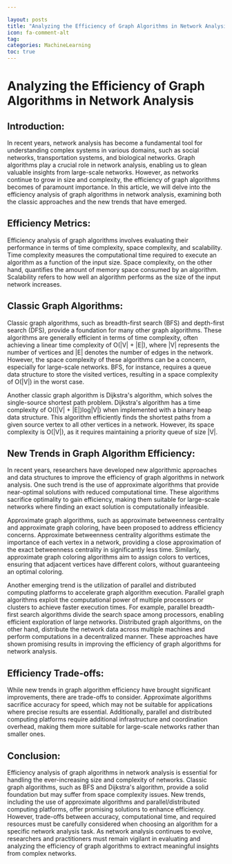 ```yaml
---

layout: posts
title: "Analyzing the Efficiency of Graph Algorithms in Network Analysis"
icon: fa-comment-alt
tag:      
categories: MachineLearning
toc: true
---
```




# Analyzing the Efficiency of Graph Algorithms in Network Analysis

## Introduction:
In recent years, network analysis has become a fundamental tool for understanding complex systems in various domains, such as social networks, transportation systems, and biological networks. Graph algorithms play a crucial role in network analysis, enabling us to glean valuable insights from large-scale networks. However, as networks continue to grow in size and complexity, the efficiency of graph algorithms becomes of paramount importance. In this article, we will delve into the efficiency analysis of graph algorithms in network analysis, examining both the classic approaches and the new trends that have emerged.

## Efficiency Metrics:
Efficiency analysis of graph algorithms involves evaluating their performance in terms of time complexity, space complexity, and scalability. Time complexity measures the computational time required to execute an algorithm as a function of the input size. Space complexity, on the other hand, quantifies the amount of memory space consumed by an algorithm. Scalability refers to how well an algorithm performs as the size of the input network increases.

## Classic Graph Algorithms:
Classic graph algorithms, such as breadth-first search (BFS) and depth-first search (DFS), provide a foundation for many other graph algorithms. These algorithms are generally efficient in terms of time complexity, often achieving a linear time complexity of O(|V| + |E|), where |V| represents the number of vertices and |E| denotes the number of edges in the network. However, the space complexity of these algorithms can be a concern, especially for large-scale networks. BFS, for instance, requires a queue data structure to store the visited vertices, resulting in a space complexity of O(|V|) in the worst case.

Another classic graph algorithm is Dijkstra's algorithm, which solves the single-source shortest path problem. Dijkstra's algorithm has a time complexity of O((|V| + |E|)log|V|) when implemented with a binary heap data structure. This algorithm efficiently finds the shortest paths from a given source vertex to all other vertices in a network. However, its space complexity is O(|V|), as it requires maintaining a priority queue of size |V|.

## New Trends in Graph Algorithm Efficiency:
In recent years, researchers have developed new algorithmic approaches and data structures to improve the efficiency of graph algorithms in network analysis. One such trend is the use of approximate algorithms that provide near-optimal solutions with reduced computational time. These algorithms sacrifice optimality to gain efficiency, making them suitable for large-scale networks where finding an exact solution is computationally infeasible.

Approximate graph algorithms, such as approximate betweenness centrality and approximate graph coloring, have been proposed to address efficiency concerns. Approximate betweenness centrality algorithms estimate the importance of each vertex in a network, providing a close approximation of the exact betweenness centrality in significantly less time. Similarly, approximate graph coloring algorithms aim to assign colors to vertices, ensuring that adjacent vertices have different colors, without guaranteeing an optimal coloring.

Another emerging trend is the utilization of parallel and distributed computing platforms to accelerate graph algorithm execution. Parallel graph algorithms exploit the computational power of multiple processors or clusters to achieve faster execution times. For example, parallel breadth-first search algorithms divide the search space among processors, enabling efficient exploration of large networks. Distributed graph algorithms, on the other hand, distribute the network data across multiple machines and perform computations in a decentralized manner. These approaches have shown promising results in improving the efficiency of graph algorithms for network analysis.

## Efficiency Trade-offs:
While new trends in graph algorithm efficiency have brought significant improvements, there are trade-offs to consider. Approximate algorithms sacrifice accuracy for speed, which may not be suitable for applications where precise results are essential. Additionally, parallel and distributed computing platforms require additional infrastructure and coordination overhead, making them more suitable for large-scale networks rather than smaller ones.

## Conclusion:
Efficiency analysis of graph algorithms in network analysis is essential for handling the ever-increasing size and complexity of networks. Classic graph algorithms, such as BFS and Dijkstra's algorithm, provide a solid foundation but may suffer from space complexity issues. New trends, including the use of approximate algorithms and parallel/distributed computing platforms, offer promising solutions to enhance efficiency. However, trade-offs between accuracy, computational time, and required resources must be carefully considered when choosing an algorithm for a specific network analysis task. As network analysis continues to evolve, researchers and practitioners must remain vigilant in evaluating and analyzing the efficiency of graph algorithms to extract meaningful insights from complex networks.